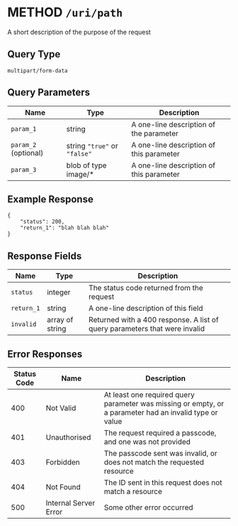 # <a name="uri-path"></a> METHOD `/uri/path`

A short description of the purpose of the request

## Query Type

`multipart/form-data`

## Query Parameters

Name | Type | Description
--- | --- | ---
`param_1` | string | A one-line description of the parameter
`param_2` (optional) | string `"true"` or `"false"` | A one-line description of this parameter
`param_3` | blob of type image/* | A one-line description of this parameter

## Example Response

```jsonc
{
    "status": 200,
    "return_1": "blah blah blah"
}
```

## Response Fields

Name | Type | Description
--- | --- | ---
`status` | integer | The status code returned from the request
`return_1` | string | A one-line description of this field
`invalid` | array of string | Returned with a 400 response. A list of query parameters that were invalid

## Error Responses

Status Code | Name | Description
--- | --- | ---
400 | Not Valid | At least one required query parameter was missing or empty, or a parameter had an invalid type or value
401 | Unauthorised | The request required a passcode, and one was not provided
403 | Forbidden | The passcode sent was invalid, or does not match the requested resource
404 | Not Found | The ID sent in this request does not match a resource
500 | Internal Server Error | Some other error occurred
